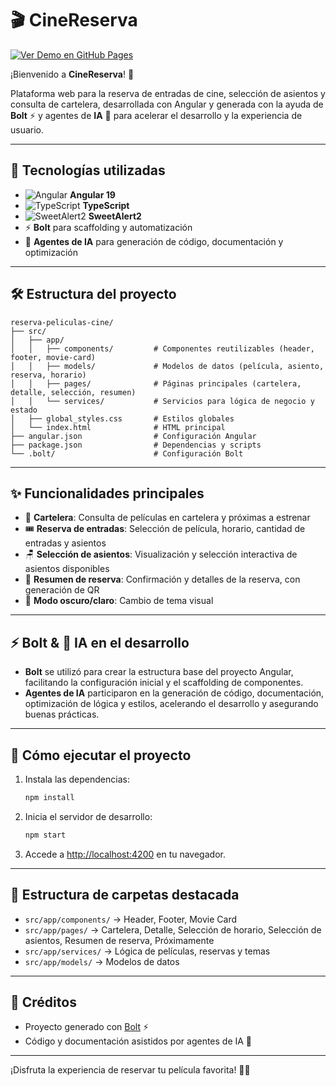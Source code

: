 # 🎬 CineReserva

[![Ver Demo en GitHub Pages](https://img.shields.io/badge/Demo-GitHub%20Pages-24292F?logo=github&logoColor=white&style=for-the-badge)](https://<USUARIO>.github.io/<REPO>/)

¡Bienvenido a **CineReserva**! 🍿

Plataforma web para la reserva de entradas de cine, selección de asientos y consulta de cartelera, desarrollada con Angular y generada con la ayuda de **Bolt** ⚡ y agentes de **IA** 🤖 para acelerar el desarrollo y la experiencia de usuario.

---

## 🚀 Tecnologías utilizadas

- ![Angular](https://img.shields.io/badge/Angular-DD0031?logo=angular&logoColor=white) **Angular 19**
- ![TypeScript](https://img.shields.io/badge/TypeScript-3178C6?logo=typescript&logoColor=white) **TypeScript**
- ![SweetAlert2](https://img.shields.io/badge/SweetAlert2-FF6F61?logo=sweetalert2&logoColor=white) **SweetAlert2**
- ⚡ **Bolt** para scaffolding y automatización
- 🤖 **Agentes de IA** para generación de código, documentación y optimización

---

## 🛠️ Estructura del proyecto

```
reserva-peliculas-cine/
├── src/
│   ├── app/
│   │   ├── components/         # Componentes reutilizables (header, footer, movie-card)
│   │   ├── models/             # Modelos de datos (película, asiento, reserva, horario)
│   │   ├── pages/              # Páginas principales (cartelera, detalle, selección, resumen)
│   │   └── services/           # Servicios para lógica de negocio y estado
│   ├── global_styles.css       # Estilos globales
│   └── index.html              # HTML principal
├── angular.json                # Configuración Angular
├── package.json                # Dependencias y scripts
└── .bolt/                      # Configuración Bolt
```

---

## ✨ Funcionalidades principales

- 📅 **Cartelera**: Consulta de películas en cartelera y próximas a estrenar
- 🎟️ **Reserva de entradas**: Selección de película, horario, cantidad de entradas y asientos
- 🪑 **Selección de asientos**: Visualización y selección interactiva de asientos disponibles
- 🧾 **Resumen de reserva**: Confirmación y detalles de la reserva, con generación de QR
- 🌙 **Modo oscuro/claro**: Cambio de tema visual

---

## ⚡ Bolt & 🤖 IA en el desarrollo

- **Bolt** se utilizó para crear la estructura base del proyecto Angular, facilitando la configuración inicial y el scaffolding de componentes.
- **Agentes de IA** participaron en la generación de código, documentación, optimización de lógica y estilos, acelerando el desarrollo y asegurando buenas prácticas.

---

## 🏁 Cómo ejecutar el proyecto

1. Instala las dependencias:
   ```bash
   npm install
   ```
2. Inicia el servidor de desarrollo:
   ```bash
   npm start
   ```
3. Accede a [http://localhost:4200](http://localhost:4200) en tu navegador.

---

## 📂 Estructura de carpetas destacada

- `src/app/components/` → Header, Footer, Movie Card
- `src/app/pages/` → Cartelera, Detalle, Selección de horario, Selección de asientos, Resumen de reserva, Próximamente
- `src/app/services/` → Lógica de películas, reservas y temas
- `src/app/models/` → Modelos de datos

---

## 📢 Créditos

- Proyecto generado con [Bolt](https://github.com/boltvortex/bolt) ⚡
- Código y documentación asistidos por agentes de IA 🤖

---

¡Disfruta la experiencia de reservar tu película favorita! 🎥🍿 